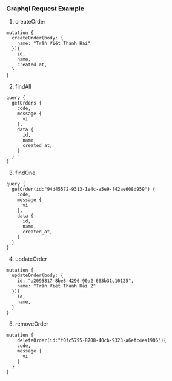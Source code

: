 ### Graphql Request Example

1. createOrder

```code
mutation {
  createOrder(body: {
    name: "Trần Viết Thanh Hải"
  }){
    id,
    name,
    created_at,
  }
}
```

2. findAll

```code
query {
  getOrders {
    code,
    message {
      vi
    },
    data {
      id,
      name,
      created_at,
    }
  }
}
```

3. findOne

```code
query {
  getOrder(id:"94d45572-9313-1e4c-a5e9-f42ae608d959") {
    code,
    message {
      vi
    },
    data {
      id,
      name,
      created_at,
    }
  }
}
```

4. updateOrder

```code
mutation {
  updateOrder(body: {
    id: "a2095817-8be8-4296-90a2-663b31c10125",
    name: "Trần Viết Thanh Hải 2"
  }){
    id,
    name,
  }
}
```

5. removeOrder

```code
mutation {
	deleteOrder(id:"f0fc5795-8708-40cb-9323-a6efc4ea1906"){
    code,
    message {
      vi
    }
  }
}
```
